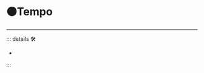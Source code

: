 # 🟠<motor>Tempo</motor>

---

<!-- =================================================== -->
<!-- =================================================== -->
<!-- =================================================== -->
<!-- =================================================== -->
<!-- =================================================== -->
::: details 🛠

-

:::
